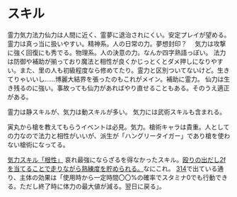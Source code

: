 # スキル

霊力気力法力仙力は人間に近く、霊夢に退治されにくい。安定プレイが望める。
霊力は真っ当に扱いやすい。精神系。人の日常の力。夢想封印？　
気力は攻撃に強く回復にも秀でる。物理系。人の決意の力。なんか四字熟語っぽい。
法力は防御や補助が揃っており魔法と相性が良くかじっとくとダメ押しになりやすい。また、里の人も初級程度なら修めてたり。霊力と区別ついてないけど。生きてりゃいいし……博麗大結界を張ったのもこれがメイン。補助に霊力。
仙力は生き残るのに強い。事故っても仙力があればやり直せることもある。そのうえ適正がある。

霊力は静スキルが、気力は動スキルが多い。
気力には武術スキルも含まれる。

寅丸から槍を教えてもらうイベントは必見。気力。槍術キャラは貴重。人としての力なので法力と相性がいいが、派生が「ハングリータイガー」であり槍を使わない槍術になってる。

[気力スキル「根性」](../../本文/114.md#^ed5745)
哀れ最強にならざるを得なかったスキル。[殴りの出だし2fを当てることで走りながら熟練度を貯められる。](../../本文/114.md#^ed5745)なにこれ。
[314](../../本文/314.md#^fac42f)で出ている通り、主体の効果は「使用時から一定時間〇〇%の確率でスタミナ0でも行動できる。ただし終了時に体力の最大値が減る。翌日に戻る」。
